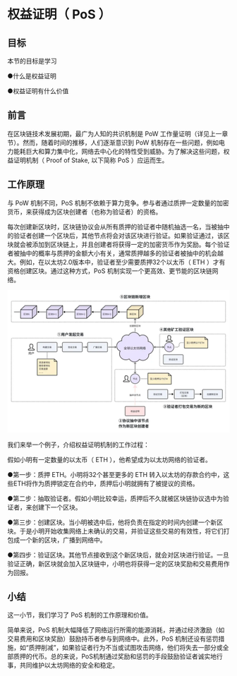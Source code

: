 # 权益证明（ PoS ）

## 目标

本节的目标是学习

●什么是权益证明

●权益证明有什么价值

## 前言

在区块链技术发展初期，最广为人知的共识机制是 PoW 工作量证明（详见上一章节）。然而，随着时间的推移，人们逐渐意识到 PoW 机制存在一些问题，例如电力能耗巨大和算力集中化，网络去中心化的特性受到威胁。为了解决这些问题，权益证明机制（ Proof of Stake, 以下简称 PoS ）应运而生。

## **工作原理**

与 PoW 机制不同，PoS 机制不依赖于算力竞争。参与者通过质押一定数量的加密货币，来获得成为区块创建者（也称为验证者）的资格。

每次创建新区块时，区块链协议会从所有质押的验证者中随机抽选一名，当被抽中的验证者创建一个区块后，其他节点将会对该区块进行验证。如果验证通过，该区块就会被添加到区块链上，并且创建者将获得一定的加密货币作为奖励。每个验证者被抽中的概率与质押的金额大小有关，通常质押越多的验证者被抽中的机会越大。例如，在以太坊2.0版本中，验证者至少需要质押32个以太币（ ETH ）才有资格创建区块。通过这种方式，PoS 机制实现一个更高效、更节能的区块链网络。

![image](./assets/fee06b59-9f8a-4a52-ba10-6fa0e8c2bc0e.webp)

我们来举一个例子，介绍权益证明机制的工作过程：

假如小明有一定数量的以太币（ ETH ），他希望成为以太坊网络的验证者。

●第一步：质押 ETH。小明将32个甚至更多的 ETH 转入以太坊的存款合约中，这些ETH将作为质押锁定在合约中，质押后小明就拥有了被提议的资格。

●第二步：抽取验证者。假如小明比较幸运，质押后不久就被区块链协议选中为验证者，来创建下一个区块。

●第三步：创建区块。当小明被选中后，他将负责在指定的时间内创建一个新区块。于是小明开始收集网络上未确认的交易，并验证这些交易的有效性，将它们打包成一个新的区块，广播到网络中。

●第四步：验证区块。其他节点接收到这个新区块后，就会对区块进行验证。一旦验证正确，新区块就会加入区块链中，小明也将获得一定的区块奖励和交易费用作为回报。

## **小结**

这一小节，我们学习了 PoS 机制的工作原理和价值。

简单来说，PoS 机制大幅降低了网络运行所需的能源消耗，并通过经济激励（如交易费用和区块奖励）鼓励持币者参与到网络中。此外，PoS 机制还设有惩罚措施，如“质押削减”，如果验证者行为不当或试图攻击网络，他们将失去一部分或全部质押的代币。总的来说，PoS机制通过奖励和惩罚的手段鼓励验证者诚实地行事，共同维护以太坊网络的安全和稳定。